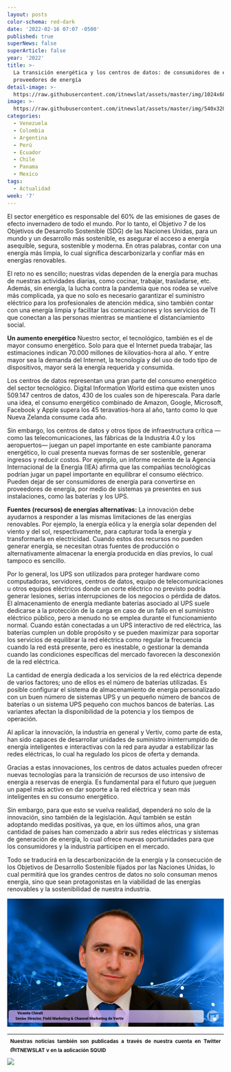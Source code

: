 ```yaml
---
layout: posts
color-schema: red-dark
date: '2022-02-16 07:07 -0500'
published: true
superNews: false
superArticle: false
year: '2022'
title: >-
  La transición energética y los centros de datos: de consumidores de energía a
  proveedores de energía
detail-image: >-
  https://raw.githubusercontent.com/itnewslat/assets/master/img/1024x680/Vicente-Chiralt-g.jpg
image: >-
  https://raw.githubusercontent.com/itnewslat/assets/master/img/540x320/Vicente-Chiralt-p.jpg
categories:
  - Venezuela
  - Colombia
  - Argentina
  - Perú
  - Ecuador
  - Chile
  - Panama
  - Mexico
tags:
  - Actualidad
week: '7'
---
```

El sector energético es responsable del 60% de las emisiones de gases de efecto invernadero de todo el mundo. Por lo tanto, el Objetivo 7 de los Objetivos de Desarrollo Sostenible (SDG) de las Naciones Unidas, para un mundo y un desarrollo más sostenible, es asegurar el acceso a energía asequible, segura, sostenible y moderna. En otras palabras, contar con una energía más limpia, lo cual significa descarbonizarla y confiar más en energías renovables.

El reto no es sencillo; nuestras vidas dependen de la energía para muchas de nuestras actividades diarias, como cocinar, trabajar, trasladarse, etc. Además, sin energía, la lucha contra la pandemia que nos rodea se vuelve más complicada, ya que no solo es necesario garantizar el suministro eléctrico para los profesionales de atención médica, sino también contar con una energía limpia y facilitar las comunicaciones y los servicios de TI que conectan a las personas mientras se mantiene el distanciamiento social.
 
**Un aumento energético**
Nuestro sector, el tecnológico, también es el de mayor consumo energético. Solo para que el Internet pueda trabajar, las estimaciones indican 70.000 millones de kilovatios-hora al año. Y entre mayor sea la demanda del Internet, la tecnología y del uso de todo tipo de dispositivos, mayor será la energía requerida y consumida.

Los centros de datos representan una gran parte del consumo energético del sector tecnológico. Digital Information World estima que existen unos 509.147 centros de datos, 430 de los cuales son de hiperescala. Para darle una idea, el consumo energético combinado de Amazon, Google, Microsoft, Facebook y Apple supera los 45 teravatios-hora al año, tanto como lo que Nueva Zelanda consume cada año. 

Sin embargo, los centros de datos y otros tipos de infraestructura crítica —como las telecomunicaciones, las fábricas de la Industria 4.0 y los aeropuertos— juegan un papel importante en este cambiante panorama energético, lo cual presenta nuevas formas de ser sostenible, generar ingresos y reducir costos. Por ejemplo, un informe reciente de la Agencia Internacional de la Energía (IEA) afirma que las compañías tecnológicas podrían jugar un papel importante en equilibrar el consumo eléctrico. Pueden dejar de ser consumidores de energía para convertirse en proveedores de energía, por medio de sistemas ya presentes en sus instalaciones, como las baterías y los UPS.
 
**Fuentes (recursos) de energías alternativas:**
La innovación debe ayudarnos a responder a las mismas limitaciones de las energías renovables. Por ejemplo, la energía eólica y la energía solar dependen del viento y del sol, respectivamente, para capturar toda la energía y transformarla en electricidad. Cuando estos dos recursos no pueden generar energía, se necesitan otras fuentes de producción o alternativamente almacenar la energía producida en días previos, lo cual tampoco es sencillo.

Por lo general, los UPS son utilizados para proteger hardware como computadoras, servidores, centros de datos, equipo de telecomunicaciones u otros equipos eléctricos donde un corte eléctrico no previsto podría generar lesiones, serias interrupciones de los negocios o pérdida de datos. El almacenamiento de energía mediante baterías asociado al UPS suele dedicarse a la protección de la carga en caso de un fallo en el suministro eléctrico público, pero a menudo no se emplea durante el funcionamiento normal. Cuando están conectadas a un UPS interactivo de red eléctrica, las baterías cumplen un doble propósito y se pueden maximizar para soportar los servicios de equilibrar la red eléctrica como regular la frecuencia cuando la red está presente, pero es inestable, o gestionar la demanda cuando las condiciones específicas del mercado favorecen la desconexión de la red eléctrica. 

La cantidad de energía dedicada a los servicios de la red eléctrica depende de varios factores; uno de ellos es el número de baterías utilizadas. Es posible configurar el sistema de almacenamiento de energía personalizado con un buen número de sistemas UPS y un pequeño número de bancos de baterías o un sistema UPS pequeño con muchos bancos de baterías. Las variantes afectan la disponibilidad de la potencia y los tiempos de operación.

Al aplicar la innovación, la industria en general y Vertiv, como parte de esta, han sido capaces de desarrollar unidades de suministro ininterrumpido de energía inteligentes e interactivas con la red para ayudar a estabilizar las redes eléctricas, lo cual ha regulado los picos de oferta y demanda. 

Gracias a estas innovaciones, los centros de datos actuales pueden ofrecer nuevas tecnologías para la transición de recursos de uso intensivo de energía a reservas de energía. Es fundamental para el futuro que jueguen un papel más activo en dar soporte a la red eléctrica y sean más inteligentes en su consumo energético.

Sin embargo, para que esto se vuelva realidad, dependerá no solo de la innovación, sino también de la legislación. Aquí también se están adoptando medidas positivas, ya que, en los últimos años, una gran cantidad de países han comenzado a abrir sus redes eléctricas y sistemas de generación de energía, lo cual ofrece nuevas oportunidades para que los consumidores y la industria participen en el mercado.

Todo se traducirá en la descarbonización de la energía y la consecución de los Objetivos de Desarrollo Sostenible fijados por las Naciones Unidas, lo cual permitirá que los grandes centros de datos no solo consuman menos energía, sino que sean protagonistas en la viabilidad de las energías renovables y la sostenibilidad de nuestra industria.

![](https://raw.githubusercontent.com/itnewslat/assets/master/img/540x320/Vicente-Chiralt-p.jpg)

<table style="height: 42px;" width="569">
<tbody>
<tr>
<td style="text-align: justify;"><sub><strong>Nuestras noticias también son publicadas a través de nuestra cuenta en Twitter <a href="https://twitter.com/itnewslat?lang=es">@ITNEWSLAT</a> y en la aplicación <a href="https://squidapp.co/en/">SQUID</a></strong></sub></td>
</tr>
</tbody>
</table>

<img src="https://tracker.metricool.com/c3po.jpg?hash=56f88a41e39ab42c063cc51676587a04"/>